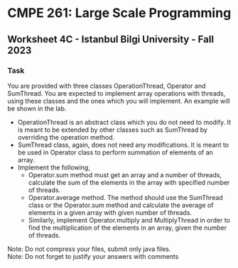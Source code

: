 # CMPE 261: Large Scale Programming
## Worksheet 4C - Istanbul Bilgi University - Fall 2023

### Task
You are provided with three classes OperationThread, Operator and SumThread. You are
expected to implement array operations with threads, using these classes and the ones which
you will implement. An example will be shown in the lab.

- OperationThread is an abstract class which you do not need to modify. It is meant to
be extended by other classes such as SumThread by overriding the operation method.
- SumThread class, again, does not need any modifications. It is meant to be used in
Operator class to perform summation of elements of an array.
- Implement the following, 
  - Operator.sum method must get an array and a number of threads, calculate the
  sum of the elements in the array with specified number of threads.
  - Operator.average method. The method should use the SumThread class or the
  Operator.sum method and calculate the average of elements in a given array
  with given number of threads.
  - Similarly, implement Operator.multiply and MultiplyThread in order to find
  the multiplication of the elements in an array, given the number of threads.

Note: Do not compress your files, submit only java files.<br>
Note: Do not forget to justify your answers with comments